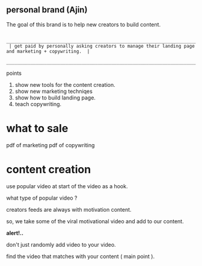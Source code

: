 ## personal brand (Ajin)
The goal of this brand is to help new creators to build content.
```
   _________________________________________________________________________________________________
 | get paid by personally asking creators to manage their landing page and marketing + copywriting.  |
   __________________________________________________________________________________________________

```
points
1. show new tools for the content creation.
2. show new marketing techniqes
3. show how to build landing page.
4. teach copywriting.

# what to sale
pdf of marketing
pdf of copywriting

# content creation 
use popular video at start of the video as a hook.

what type of popular video ?

creators feeds are always with motivation content.

so, we take some of the viral motivational video and add to our content.

**alert!..**

don't just randomly add video to your video.

find the video that matches with your content ( main point ).



